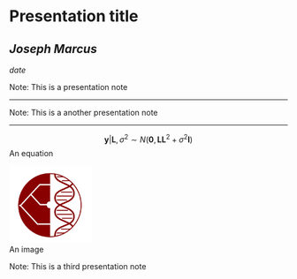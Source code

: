 <!-- .slide: class="center" -->
# Presentation title

## *Joseph Marcus*

*date*

Note:
This is a presentation note

---

<!-- .slide: data-background-color="black" -->

Note:
This is a another presentation note

---

<!-- .slide: class="center" -->

$$
\mathbf{y} | \mathbf{L}, \sigma^2 \sim N(\mathbf{0}, \mathbf{L}\mathbf{L}^2 + \sigma^2\mathbf{I})
$$
An equation

<div>
<img src="./img/logo.png" style="width:150px;height:140px;">
<div>An image</div>
</div>


Note:
This is a third presentation note

